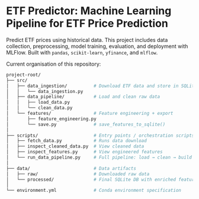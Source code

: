 # ETF Predictor: Machine Learning Pipeline for ETF Price Prediction

Predict ETF prices using historical data. This project includes data collection, preprocessing, model training, evaluation, and deployment with MLFlow. Built with `pandas`, `scikit-learn`, `yfinance`, and `mlflow`. 

Current organisation of this repository:
```bash
project-root/
├── src/
│   ├── data_ingestion/          # Download ETF data and store in SQLite
│   │   └── data_ingestion.py
│   ├── data_pipeline/           # Load and clean raw data
│   │   ├── load_data.py
│   │   └── clean_data.py
│   └── features/                # Feature engineering + export
│       ├── feature_engineering.py
│       └── save.py              # save_features_to_sqlite()
│
├── scripts/                     # Entry points / orchestration scripts
│   ├── fetch_data.py            # Runs data download
│   ├── inspect_cleaned_data.py  # View cleaned data
│   ├── inspect_features.py      # View engineered features
│   └── run_data_pipeline.py     # Full pipeline: load → clean → build features → save
│
├── data/                        # Data artifacts
│   ├── raw/                     # Downloaded raw data
│   └── processed/               # Final SQLite DB with enriched features
│
└── environment.yml              # Conda environment specification
```
